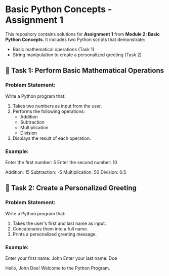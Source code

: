 # Basic Python Concepts - Assignment 1

This repository contains solutions for **Assignment 1** from **Module 2: Basic Python Concepts**. It includes two Python scripts that demonstrate:

- Basic mathematical operations (Task 1)
- String manipulation to create a personalized greeting (Task 2)

## 📝 Task 1: Perform Basic Mathematical Operations
### Problem Statement:
Write a Python program that:
1. Takes two numbers as input from the user.
2. Performs the following operations:
   - Addition
   - Subtraction
   - Multiplication
   - Division
3. Displays the result of each operation.

### Example:
Enter the first number: 5
Enter the second number: 10

Addition: 15
Subtraction: -5
Multiplication: 50
Division: 0.5

## 📝 Task 2: Create a Personalized Greeting
### Problem Statement:
Write a Python program that:

1. Takes the user's first and last name as input.
2. Concatenates them into a full name.
3. Prints a personalized greeting message.

### Example:
Enter your first name: John
Enter your last name: Doe

Hello, John Doe! Welcome to the Python Program.

